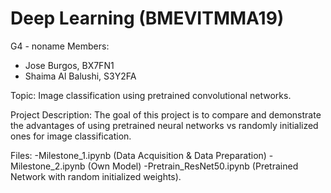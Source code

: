 # Deep Learning (BMEVITMMA19)
G4 - noname
Members: 
- Jose Burgos, BX7FN1
- Shaima Al Balushi, S3Y2FA

Topic: Image classification using pretrained convolutional networks.

Project Description: The goal of this project is to compare and demonstrate the advantages of using pretrained neural networks vs randomly initialized ones for image classification.

Files:
-Milestone_1.ipynb (Data Acquisition & Data Preparation)
-Milestone_2.ipynb (Own Model)
-Pretrain_ResNet50.ipynb (Pretrained Network with random initialized weights).
